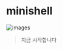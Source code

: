 # minishell

![images](https://github.com/Minishell-V6/minishell/blob/main/1.2t_minishell_AD.jpg)
>지금 시작합니다
